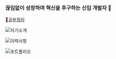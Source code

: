 ### 끊임없이 성장하며 혁신을 추구하는 신입 개발자 👋

🌱[공부정리](https://intelligent-mulberry-bed.notion.site/Coding-7bb6ee646d344b2e8fd066fa12feedbf?pvs=4)

![자기소개](https://github.com/silver159/silver159/assets/125272016/c5315286-3564-48e9-91df-d864b7960c8c)

![이력사항](https://github.com/silver159/silver159/assets/125272016/d5fc3880-f021-44e9-a67f-6a630b197bc9)

![포트폴리오](https://github.com/silver159/silver159/assets/125272016/2951c2c2-0e27-4f5f-938d-6cc29d74ae0e)


<!--
**silver159/silver159** is a ✨ _special_ ✨ repository because its `README.md` (this file) appears on your GitHub profile.

Here are some ideas to get you started:

- 🔭 I’m currently working on ...
- 🌱 I’m currently learning ...
- 👯 I’m looking to collaborate on ...
- 🤔 I’m looking for help with ...
- 💬 Ask me about ...
- 📫 How to reach me: ...
- 😄 Pronouns: ...
- ⚡ Fun fact: ...
-->
